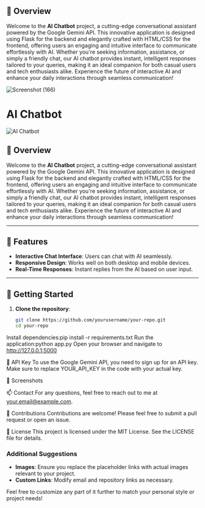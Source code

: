 ## 🌟 Overview

Welcome to the **AI Chatbot** project, a cutting-edge conversational assistant powered by the Google Gemini API. This innovative application is designed using Flask for the backend and elegantly crafted with HTML/CSS for the frontend, offering users an engaging and intuitive interface to communicate effortlessly with AI. Whether you're seeking information, assistance, or simply a friendly chat, our AI chatbot provides instant, intelligent responses tailored to your queries, making it an ideal companion for both casual users and tech enthusiasts alike. Experience the future of interactive AI and enhance your daily interactions through seamless communication!

![Screenshot (166)](https://github.com/user-attachments/assets/a98ce02c-74b0-4a39-8c60-d22479372511)


# AI Chatbot

![AI Chatbot](https://example.com/your-image.png) <!-- Replace with your image link -->

## 🌟 Overview

Welcome to the **AI Chatbot** project, a cutting-edge conversational assistant powered by the Google Gemini API. This innovative application is designed using Flask for the backend and elegantly crafted with HTML/CSS for the frontend, offering users an engaging and intuitive interface to communicate effortlessly with AI. Whether you're seeking information, assistance, or simply a friendly chat, our AI chatbot provides instant, intelligent responses tailored to your queries, making it an ideal companion for both casual users and tech enthusiasts alike. Experience the future of interactive AI and enhance your daily interactions through seamless communication!

---

## 🎨 Features

- **Interactive Chat Interface**: Users can chat with AI seamlessly.
- **Responsive Design**: Works well on both desktop and mobile devices.
- **Real-Time Responses**: Instant replies from the AI based on user input.

---

## 🚀 Getting Started

1. **Clone the repository**:
   ```bash
   git clone https://github.com/yourusername/your-repo.git
   cd your-repo
Install dependencies:pip install -r requirements.txt
Run the application:python app.py
Open your browser and navigate to http://127.0.0.1:5000

🔑 API Key
To use the Google Gemini API, you need to sign up for an API key. Make sure to replace YOUR_API_KEY in the code with your actual key.

📸 Screenshots
<!-- Replace with your image link -->

📫 Contact
For any questions, feel free to reach out to me at your.email@example.com.

🙌 Contributions
Contributions are welcome! Please feel free to submit a pull request or open an issue.

📄 License
This project is licensed under the MIT License. See the LICENSE file for details.


### Additional Suggestions
- **Images**: Ensure you replace the placeholder links with actual images relevant to your project.
- **Custom Links**: Modify email and repository links as necessary.

Feel free to customize any part of it further to match your personal style or project needs!

